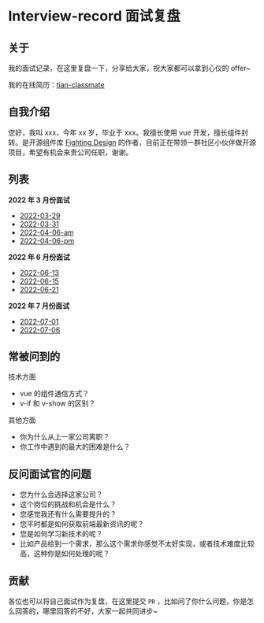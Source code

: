 # Interview-record 面试复盘

## 关于

我的面试记录，在这里复盘一下，分享给大家，祝大家都可以拿到心仪的 offer~

我的在线简历：[tian-classmate](https://github.com/Tyh2001/tian-classmate)

## 自我介绍

您好，我叫 xxx，今年 xx 岁，毕业于 xxx。我擅长使用 vue 开发，擅长组件封转。是开源组件库 [Fighting Design](https://github.com/FightingDesign/fighting-design) 的作者，目前正在带领一群社区小伙伴做开源项目，希望有机会来贵公司任职，谢谢。

## 列表

**2022 年 3 月份面试**

- [2022-03-29](https://github.com/Tyh2001/Interview-record/blob/master/2022-03-29.md)
- [2022-03-31](https://github.com/Tyh2001/Interview-record/blob/master/2022-03-31.md)
- [2022-04-06-am](https://github.com/Tyh2001/Interview-record/blob/master/2022-04-06-am.md)
- [2022-04-06-pm](https://github.com/Tyh2001/Interview-record/blob/master/2022-04-06-pm.md)

**2022 年 6 月份面试**

- [2022-06-13](https://github.com/Tyh2001/Interview-record/blob/master/2022-06-13.md)
- [2022-06-15](https://github.com/Tyh2001/Interview-record/blob/master/2022-06-15.md)
- [2022-06-21](https://github.com/Tyh2001/Interview-record/blob/master/2022-06-21.md)

**2022 年 7 月份面试**

- [2022-07-01](https://github.com/Tyh2001/Interview-record/blob/master/2022-07-01.md)
- [2022-07-06](https://github.com/Tyh2001/Interview-record/blob/master/2022-07-06.md)

## 常被问到的

技术方面

- vue 的组件通信方式？
- v-if 和 v-show 的区别？

其他方面

- 你为什么从上一家公司离职？
- 你工作中遇到的最大的困难是什么？

## 反问面试官的问题

- 您为什么会选择这家公司？
- 这个岗位的挑战和机会是什么？
- 您感觉我还有什么需要提升的？
- 您平时都是如何获取前端最新资讯的呢？
- 您是如何学习新技术的呢？
- 比如产品给到一个需求，那么这个需求你感觉不太好实现，或者技术难度比较高，这种你是如何处理的呢？

## 贡献

各位也可以将自己面试作为复盘，在这里提交 `PR` ，比如问了你什么问题，你是怎么回答的，哪里回答的不好，大家一起共同进步~
